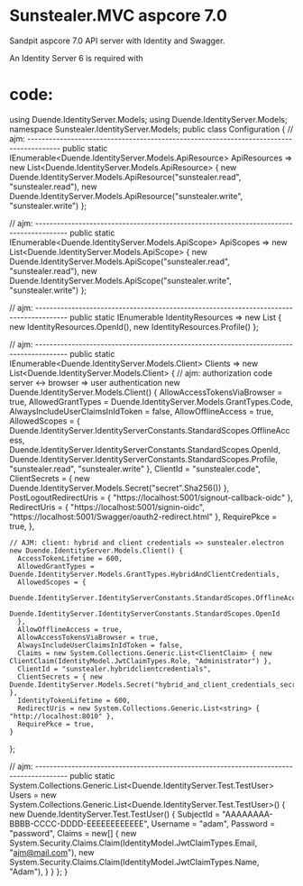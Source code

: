 # Sunstealer.MVC aspcore 7.0

Sandpit aspcore 7.0 API server with Identity and Swagger.

An Identity Server 6 is required with

# code:

using Duende.IdentityServer.Models;
using Duende.IdentityServer.Models;
namespace Sunstealer.IdentityServer.Models;
public class Configuration {
  // ajm: ---------------------------------------------------------------------------------------
  public static IEnumerable<Duende.IdentityServer.Models.ApiResource> ApiResources =>
  new List<Duende.IdentityServer.Models.ApiResource> {
    new Duende.IdentityServer.Models.ApiResource("sunstealer.read", "sunstealer.read"),
    new Duende.IdentityServer.Models.ApiResource("sunstealer.write", "sunstealer.write")
  };

  // ajm: ---------------------------------------------------------------------------------------
  public static IEnumerable<Duende.IdentityServer.Models.ApiScope> ApiScopes =>
  new List<Duende.IdentityServer.Models.ApiScope> {
    new Duende.IdentityServer.Models.ApiScope("sunstealer.read", "sunstealer.read"),
    new Duende.IdentityServer.Models.ApiScope("sunstealer.write", "sunstealer.write")
  };

  // ajm: ---------------------------------------------------------------------------------------
  public static IEnumerable<IdentityResource> IdentityResources =>
    new List<IdentityResource> { new IdentityResources.OpenId(), new IdentityResources.Profile()
  };

  // ajm: ---------------------------------------------------------------------------------------
  public static IEnumerable<Duende.IdentityServer.Models.Client> Clients => new List<Duende.IdentityServer.Models.Client> {
    // ajm: authorization code server <-> browser => user authentication
    new Duende.IdentityServer.Models.Client() {
      AllowAccessTokensViaBrowser = true,
      AllowedGrantTypes = Duende.IdentityServer.Models.GrantTypes.Code,
      AlwaysIncludeUserClaimsInIdToken = false,
      AllowOfflineAccess = true,
      AllowedScopes = {
        Duende.IdentityServer.IdentityServerConstants.StandardScopes.OfflineAccess,
        Duende.IdentityServer.IdentityServerConstants.StandardScopes.OpenId,
        Duende.IdentityServer.IdentityServerConstants.StandardScopes.Profile,
        "sunstealer.read",
        "sunstealer.write"
      },
      ClientId = "sunstealer.code",
      ClientSecrets = { new Duende.IdentityServer.Models.Secret("secret".Sha256()) },
      PostLogoutRedirectUris = { "https://localhost:5001/signout-callback-oidc" },
      RedirectUris = { "https://localhost:5001/signin-oidc", "https://localhost:5001/Swagger/oauth2-redirect.html" },
      RequirePkce = true,
    },

    // AJM: client: hybrid and client credentials => sunstealer.electron
    new Duende.IdentityServer.Models.Client() {
      AccessTokenLifetime = 600,
      AllowedGrantTypes = Duende.IdentityServer.Models.GrantTypes.HybridAndClientCredentials,
      AllowedScopes = {
        Duende.IdentityServer.IdentityServerConstants.StandardScopes.OfflineAccess,
        Duende.IdentityServer.IdentityServerConstants.StandardScopes.OpenId
      },
      AllowOfflineAccess = true,
      AllowAccessTokensViaBrowser = true, 
      AlwaysIncludeUserClaimsInIdToken = false,
      Claims = new System.Collections.Generic.List<ClientClaim> { new ClientClaim(IdentityModel.JwtClaimTypes.Role, "Administrator") },
      ClientId = "sunstealer.hybridclientcredentials",
      ClientSecrets = { new Duende.IdentityServer.Models.Secret("hybrid_and_client_credentials_secret".Sha256()) },
      IdentityTokenLifetime = 600,
      RedirectUris = new System.Collections.Generic.List<string> { "http://localhost:8010" },
      RequirePkce = true,
    }
  };

  // ajm: ---------------------------------------------------------------------------------------
  public static System.Collections.Generic.List<Duende.IdentityServer.Test.TestUser> Users = new System.Collections.Generic.List<Duende.IdentityServer.Test.TestUser>() {
    new Duende.IdentityServer.Test.TestUser() {
      SubjectId = "AAAAAAAA-BBBB-CCCC-DDDD-EEEEEEEEEEEE",
      Username = "adam",
      Password = "password",
      Claims = new[] {
        new System.Security.Claims.Claim(IdentityModel.JwtClaimTypes.Email, "ajm@mail.com"),
        new System.Security.Claims.Claim(IdentityModel.JwtClaimTypes.Name, "Adam"),
      }
    }
  };
}
